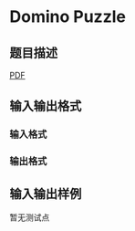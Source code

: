 # Domino Puzzle

## 题目描述

[problemUrl]: https://uva.onlinejudge.org/index.php?option=com_onlinejudge&Itemid=8&category=448&page=show_problem&problem=4350

[PDF](https://uva.onlinejudge.org/external/15/p1568.pdf)

## 输入输出格式

### 输入格式

### 输出格式

## 输入输出样例

暂无测试点


